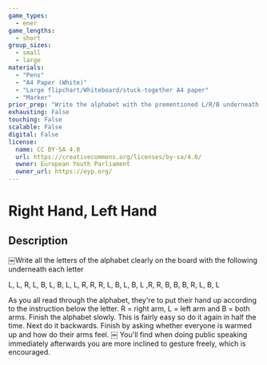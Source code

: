 ```yaml
---
game_types:
  - ener
game_lengths:
  - short
group_sizes:
  - small
  - large
materials:
  - "Pens"
  - "A4 Paper (White)"
  - "Large flipchart/Whiteboard/stuck-together A4 paper"
  - "Marker"
prior_prep: "Write the alphabet with the prementioned L/R/B underneath each letter (nice and big so everyone can see)"
exhausting: False
touching: False
scalable: False
digital: False
license:
  name: CC BY-SA 4.0
  url: https://creativecommons.org/licenses/by-sa/4.0/
  owner: European Youth Parliament
  owner_url: https://eyp.org/
---
```

# Right Hand, Left Hand

## Description
￼Write all the letters of the alphabet clearly on the board with the following underneath each letter

L, L, R, L, B, L, B, L, L, R, R, R, L, B, L, B, L ,R, R, B, B, B, R, L, B, L

As you all read through the alphabet, they're to put their hand up according to the instruction below the letter. R = right arm, L = left arm and B = both arms.
Finish the alphabet slowly.
This is fairly easy so do it again in half the time.
Next do it backwards.
Finish by asking whether everyone is warmed up and how do their arms feel.
￼
You'll find when doing public speaking immediately afterwards you are more inclined to gesture freely, which is encouraged.
